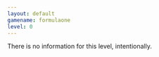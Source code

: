 ```yaml
---
layout: default
gamename: formulaone
level: 0
---
```

There is no information for this level, intentionally.
